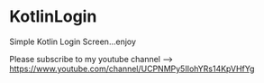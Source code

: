 # KotlinLogin
Simple Kotlin Login Screen...enjoy

Please subscribe to my youtube channel -->  https://www.youtube.com/channel/UCPNMPy5IIohYRs14KpVHfYg
